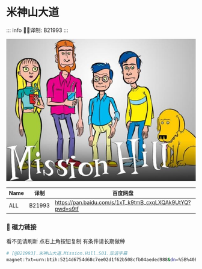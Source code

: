 # 米神山大道

::: info
✍🏻译制: B21993
:::

![missionhill1.jpg](missionhill1.jpg)

| Name | 译制 | 百度网盘 | 阿里云盘 | MDpan |
| --- | --- | --- | --- | --- |
| ALL | B21993 | https://pan.baidu.com/s/1xT_k9tmB_cxqLXQAk9UtYQ?pwd=s9tf | https://www.aliyundrive.com/s/vkfd6R7LaFc | https://mdpan.tk/%E7%B1%B3%E7%A5%9E%E5%B1%B1%E5%A4%A7%E9%81%93 |

### 🧲 磁力链接

看不见请刷新 点右上角按钮复制 有条件请长期做种

```bash
# [@B21993].米神山大道.Mission.Hill.S01.双语字幕
magnet:?xt=urn:btih:5214d6754d68c7ee02d1f62b508cfb04aeded988&dn=%5B%40B21993%5D.%E7%B1%B3%E7%A5%9E%E5%B1%B1%E5%A4%A7%E9%81%93.Mission.Hill.S01.%E5%8F%8C%E8%AF%AD%E5%AD%97%E5%B9%95&tr=http%3A%2F%2Falltorrents.net%3A80%2Fbt%2Fannounce.php&tr=http%3A%2F%2Fbluebird-hd.org%2Fannounce.php&tr=http%3A%2F%2Fwww.thetradersden.org%2Fforums%2Ftracker%2Fannounce.php&tr=http%3A%2F%2Ftracker.trancetraffic.com%3A80%2Fannounce.php&tr=http%3A%2F%2Firrenhaus.dyndns.dk%3A80%2Fannounce.php&tr=http%3A%2F%2F1337.abcvg.info%3A80%2Fannounce&tr=http%3A%2F%2Fbt.beatrice-raws.org%3A80%2Fannounce&tr=http%3A%2F%2Fwww.tribalmixes.com%3A80%2Fannounce.php&tr=http%3A%2F%2Fwww.wareztorrent.com%3A80%2Fannounce
```